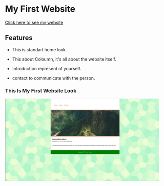 # My First Website
[Click here to see my website](https://mevinyanuar.github.io)

## Features
* This is standart home look.

* This about Coloumn, it's all about the website itself.

* Introduction represent of yourself.

* contact to communicate with the person.


### This Is My First Website Look

![my website](image/tes.jpg)